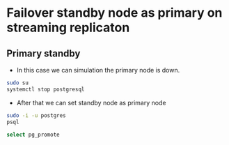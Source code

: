 # Failover standby node as primary on streaming replicaton
## Primary standby
- In this case we can simulation the primary node is down.

```bash
sudo su
systemctl stop postgresql 
```
- After that we can set standby node as primary node 
```bash
sudo -i -u postgres
psql
```

```sql
select pg_promote